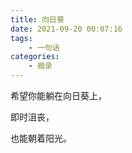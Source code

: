 ```yaml
---
title: 向日葵
date: 2021-09-20 00:07:16
tags:
    - 一句话
categories:
    - 摘录
---
```


希望你能躺在向日葵上，

即时沮丧，

也能朝着阳光。
